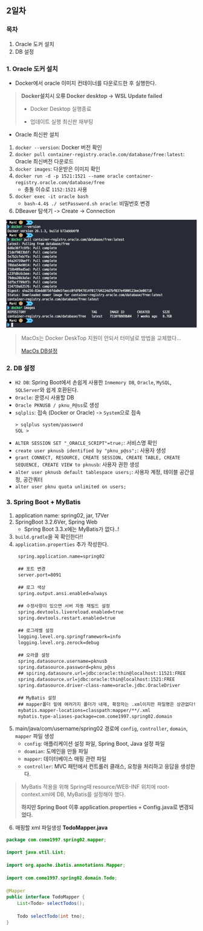 ## 2일차

### 목차
1. Oracle 도커 설치
2. DB 설정

### **1. Oracle 도커 설치**
- Docker에서 oracle 이미지 컨테이너를 다운로드한 후 실행한다.
> **Docker설치시 오류 Docker desktop -> WSL Update failed**
>
  > - Docker Desktop 실행종료
  >
  > - 업데이트 실행 최신판 재부팅
- Oracle 최신판 설치
1. `docker --version`: Docker 버전 확인
2. `docker pull container-registry.oracle.com/database/free:latest`: Oracle 최신버전 다운로드
3. `docker images`: 다운받은 이미지 확인
4. `docker run -d -p 1521:1521 --name oracle container-registry.oracle.com/database/free`
   - 충돌 이슈로 `1152:1521` 사용 
5. `docker exec -it oracle bash`
   - `bash-4.4$ ./ setPassword.sh oracle`: 비밀번호 변경
6. DBeaver 탐색기 -> Create -> Connection

<img src="../images/md01.png" width = "710">

> MacOs는 Docker DeskTop 지원이 안되서 터미널로 방법을 교체했다...
>
> [MacOs DB설정](https://github.com/king-dong-gun/PKUN_DB/blob/master/md/day01.md)


### **2. DB 설정**
- `H2 DB`: Spring Boot에서 손쉽게 사용한 `Inmemory DB`, `Oracle`, `MySQL`, `SQLServer`와 쉽게 호환된다.
- `Oracle`: 운영시 사용할 DB
- `Oracle PKNUSB / pknu_P@ss`로 생성
- `sqlplis`: 접속 (Docker or Oracle) -> `System`으로 접속
  ```shell
  > sqlplus system/password
  SQL >
  ```
- `ALTER SESSION SET "_ORACLE_SCRIPT"=true;`: 서비스명 확인
- `create user pknusb identified by "pknu_p@ss";`: 사용자 생성
- `grant CONNECT, RESOURCE, CREATE SESSION, CREATE TABLE, CREATE SEQUENCE, CREATE VIEW to pknusb`: 사용자 권한 생성
- `alter user pknusb default tablespace users;`: 사용자 계정, 테이블 공간설정, 공간쿼터
- `alter user pknu quota unlimited on users;`

### **3. Spring Boot + MyBatis**
1. application name: spring02, jar, 17Ver
2. SpringBoot 3.2.6Ver, Spring Web
    - Spring Boot 3.3.x에는 MyBatis가 없다..!
3. `build.gradle`을 꼭 확인한다!!
4. `application.properties` 추가 작성한다.
   ```properties
    spring.application.name=spring02

    ## 포트 변경
    server.port=8091

    ## 로그 색상
    spring.output.ansi.enabled=always

    ## 수정사항이 있으면 서버 자동 재빌드 설정
    spring.devtools.livereload.enabled=true
    spring.devtools.restart.enabled=true

    ## 로그레벨 설정
    logging.level.org.springframework=info
    logging.level.org.zerock=debug

    ## 오라클 설정
    spring.datasource.username=pknusb
    spring.datasource.password=pknu_p@ss
    ## spiring.datasoure.url=jdbc:oracle:thin@localhost:11521:FREE
    spring.datasource.url=jdbc:oracle:thin@localhost:1521:FREE
    spring.datasource.driver-class-name=oracle.jdbc.OracleDriver

    ## MyBatis 설정
    ## mapper폴더 밑에 여러가지 폴더가 내재, 확장자는 .xml이지만 파일명은 상관없다!
    mybatis.mapper-locations=classpath:mapper/**/.xml
    mybatis.type-aliases-package=com.come1997.spring02.domain
   ```
5. main/java/com/username/spring02 경로에 `config`, `controller`, `domain`, `mapper` 파일 생성
    - `config`: 애플리케이션 설정 파일, Spring Boot, Java 설정 파일
    - `doamian`: 도메인을 만들 파일
    - `mapper`: 데이터베이스 매핑 관련 파일
    - `controller`: MVC 패턴에서 컨트롤러 클래스, 요청을 처리하고 응답을 생성한다.
> MyBatis 적용을 위해 Spring때 resource/WEB-INF 위치에 root-context.xml에 DB, MyBatis를 설정해야 했다. 
>
> **하지만 Spring Boot 이후 application.properties + Config.java로 변경되었다.**
6. 매핑할 xml 파일생성
**TodoMapper.java**
```java
package com.come1997.spring02.mapper;

import java.util.List;

import org.apache.ibatis.annotations.Mapper;

import com.come1997.spring02.domain.Todo;

@Mapper
public interface TodoMapper {
    List<Todo> selectTodos();

    Todo selectTodo(int tno);
}

```